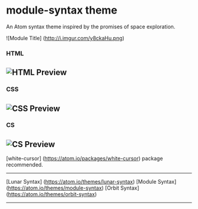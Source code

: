 # module-syntax theme

An Atom syntax theme inspired by the promises of space exploration.

![Module Title] (http://i.imgur.com/y8ckaHu.png)

### HTML
![HTML Preview](http://i.imgur.com/VRlvFhY.png)
---

### CSS
![CSS Preview](http://i.imgur.com/B4p4ipr.png)
---

### CS
![CS Preview](http://i.imgur.com/ihxgW8e.png)
---

[white-cursor] (https://atom.io/packages/white-cursor) package recommended.

---

[Lunar Syntax] (https://atom.io/themes/lunar-syntax)
[Module Syntax] (https://atom.io/themes/module-syntax)
[Orbit Syntax] (https://atom.io/themes/orbit-syntax)

---
